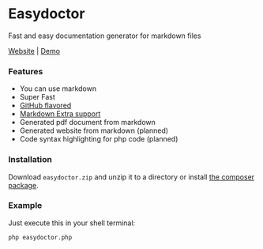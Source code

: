 # Easydoctor

Fast and easy documentation generator for markdown files

[Website](http://easydoctor.sascha-ende.de) | [Demo](http://easydoctor.sascha-ende.de/demo)

### Features

* You can use markdown
* Super Fast
* [GitHub flavored](https://help.github.com/articles/github-flavored-markdown)
* [Markdown Extra support](https://github.com/erusev/parsedown-extra)
* Generated pdf document from markdown
* Generated website from markdown (planned)
* Code syntax highlighting for php code (planned)

### Installation

Download `easydoctor.zip` and unzip it to a directory or install [the composer package](https://packagist.org/packages/saschaende/easydoctor).

### Example

Just execute this in your shell terminal:

``` 
php easydoctor.php
```